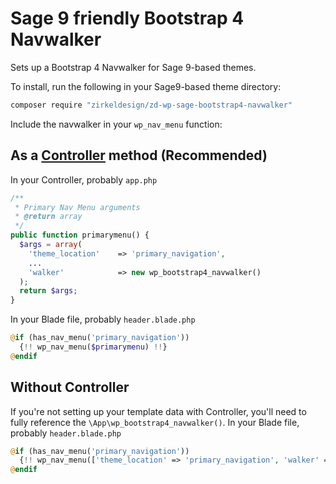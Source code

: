 # Sage 9 friendly Bootstrap 4 Navwalker

Sets up a Bootstrap 4 Navwalker for Sage 9-based themes.

To install, run the following in your Sage9-based theme directory:
```bash
composer require "zirkeldesign/zd-wp-sage-bootstrap4-navwalker"
```

Include the navwalker in your `wp_nav_menu` function:

## As a [Controller](https://github.com/soberwp/controller) method (Recommended)
In your Controller, probably `app.php`
```php
/**
 * Primary Nav Menu arguments
 * @return array
 */
public function primarymenu() {
  $args = array(
    'theme_location'    => 'primary_navigation',
    ...
    'walker'            => new wp_bootstrap4_navwalker()
  );
  return $args;
}
```

In your Blade file, probably `header.blade.php`
```php
@if (has_nav_menu('primary_navigation'))
  {!! wp_nav_menu($primarymenu) !!}
@endif
```

## Without Controller
If you're not setting up your template data with Controller, you'll need to fully reference the `\App\wp_bootstrap4_navwalker()`.
In your Blade file, probably `header.blade.php`
```php
@if (has_nav_menu('primary_navigation'))
  {!! wp_nav_menu(['theme_location' => 'primary_navigation', 'walker' => new \App\wp_bootstrap4_navwalker()]) !!}
@endif
```
